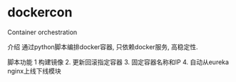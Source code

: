 # dockercon
Container orchestration

介绍
通过python脚本编排docker容器, 只依赖docker服务, 高稳定性.

脚本功能
1  构建镜像
2. 更新回滚指定容器
3. 固定容器名称和IP
4. 自动从eureka nginx上线下线模块

